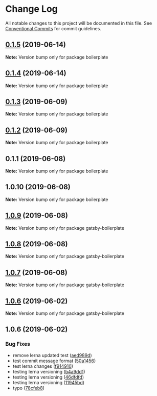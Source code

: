 # Change Log

All notable changes to this project will be documented in this file.
See [Conventional Commits](https://conventionalcommits.org) for commit guidelines.

## [0.1.5](https://github.com/jaccomeijer/wheelroom/compare/boilerplate@0.1.4...boilerplate@0.1.5) (2019-06-14)

**Note:** Version bump only for package boilerplate





## [0.1.4](https://github.com/jaccomeijer/wheelroom/compare/boilerplate@0.1.3...boilerplate@0.1.4) (2019-06-14)

**Note:** Version bump only for package boilerplate





## [0.1.3](https://github.com/jaccomeijer/wheelroom/compare/boilerplate@0.1.2...boilerplate@0.1.3) (2019-06-09)

**Note:** Version bump only for package boilerplate





## [0.1.2](https://github.com/jaccomeijer/wheelroom/compare/boilerplate@0.1.1...boilerplate@0.1.2) (2019-06-09)

**Note:** Version bump only for package boilerplate





## 0.1.1 (2019-06-08)

**Note:** Version bump only for package boilerplate





## 1.0.10 (2019-06-08)

**Note:** Version bump only for package boilerplate





## [1.0.9](https://github.com/jaccomeijer/wheelroom/compare/gatsby-boilerplate@1.0.8...gatsby-boilerplate@1.0.9) (2019-06-08)

**Note:** Version bump only for package gatsby-boilerplate





## [1.0.8](https://github.com/jaccomeijer/wheelroom/compare/gatsby-boilerplate@1.0.7...gatsby-boilerplate@1.0.8) (2019-06-08)

**Note:** Version bump only for package gatsby-boilerplate





## [1.0.7](https://github.com/jaccomeijer/wheelroom/compare/gatsby-boilerplate@1.0.6...gatsby-boilerplate@1.0.7) (2019-06-08)

**Note:** Version bump only for package gatsby-boilerplate





## [1.0.6](https://github.com/jaccomeijer/gatsby-boilerplate/compare/gatsby-boilerplate@1.0.5...gatsby-boilerplate@1.0.6) (2019-06-02)

**Note:** Version bump only for package gatsby-boilerplate





## 1.0.6 (2019-06-02)


### Bug Fixes

* remove lerna updated test ([aed989d](https://github.com/jaccomeijer/gatsby-boilerplate/commit/aed989d))
* test commit message format ([50a1456](https://github.com/jaccomeijer/gatsby-boilerplate/commit/50a1456))
* test lerna changes ([f914910](https://github.com/jaccomeijer/gatsby-boilerplate/commit/f914910))
* testing lerna versioning ([b4a9dd1](https://github.com/jaccomeijer/gatsby-boilerplate/commit/b4a9dd1))
* testing lerna versioning ([46dfdfd](https://github.com/jaccomeijer/gatsby-boilerplate/commit/46dfdfd))
* testing lerna versioning ([11945bd](https://github.com/jaccomeijer/gatsby-boilerplate/commit/11945bd))
* typo ([78cfeb8](https://github.com/jaccomeijer/gatsby-boilerplate/commit/78cfeb8))
